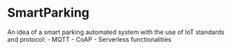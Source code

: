 # SmartParking

An idea of a smart parking automated system with the use of IoT standards and protocol:
      - MQTT
      - CoAP
      - Serverless functionalities
